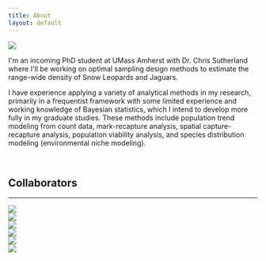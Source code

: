 ```yaml
---
title: About
layout: default
---
```


<div class="row content-row">
<div class="col-12 col-sm-3">
    <img src="{{ site.baseurl }}/images/ivy.png">
</div>
<div class="col-12 col-sm-9">
    <p>I'm an incoming PhD student at UMass Amherst with Dr. Chris Sutherland where I'll be working on optimal sampling design methods to estimate the range-wide density of Snow Leopards and Jaguars.</p>
    <p>I have experience applying a variety of analytical methods in my research, primarily in a frequentist framework with some limited experience and working knowledge of Bayesian statistics, which I intend to develop more fully in my graduate studies. These methods include population trend modeling from count data, mark-recapture analysis, spatial capture-recapture analysis, population viability analysis, and species distribution modeling (environmental niche modeling).</p>
</div>
</div>
<br>    
<h2>Collaborators</h2>
<hr>
<div class="row justify-content-md-center">
    <div class="col-2">
        <img src="{{ site.baseurl }}/images/collabs/UMass.png">
      </div>
    <div class="col-2">
        <img src="{{ site.baseurl }}/images/collabs/SDZ.png">
      </div>
    <div class="col-2">
        <img src="{{ site.baseurl }}/images/collabs/Cornell.png">
      </div>
    <div class="col-2">
        <img src="{{ site.baseurl }}/images/collabs/MassWildlife.png">
      </div>
    <div class="col-2">
        <img src="{{ site.baseurl }}/images/collabs/CLO.png">
      </div>
    <div class="col-2">
        <img src="{{ site.baseurl }}/images/collabs/MassAudubon.png">
      </div>
</div>
